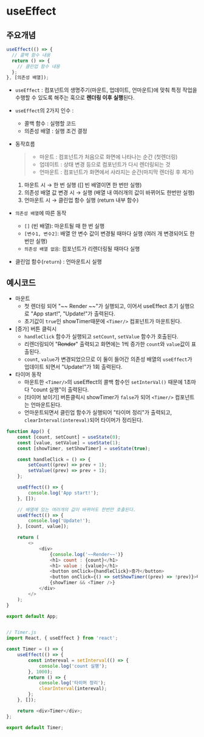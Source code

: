 # useEffect

## 주요개념

```javascript
useEffect(() => {
  // 콜백 함수 내용
  return () => {
    // 클린업 함수 내용
  };
}, [의존성 배열]);
```

-   `useEffect` : 컴포넌트의 생명주기(마운트, 업데이트, 언마운트)에 맞춰 특정 작업을 수행할 수 있도록 해주는 훅으로 **렌더링 이후 실행**된다.
-   `useEffect`의 2가지 인수 :

    -   콜백 함수 : 실행할 코드
    -   의존성 배열 : 실행 조건 결정

-   동작흐름

    > -   마운트 : 컴포넌트가 처음으로 화면에 나타나는 순간 (첫렌더링)
    > -   업데이트 : 상태 변경 등으로 컴포넌트가 다시 렌더링되는 것
    > -   언마운트 : 컴포넌트가 화면에서 사라지는 순간(마지막 렌더링 후 제거)

    1. 마운트 시 → 한 번 실행 ([] 빈 배열이면 한 번만 실행)
    2. 의존성 배열 값 변경 시 → 실행 (배열 내 여러개의 값이 바뀌어도 한번만 실행)
    3. 언마운트 시 → 클린업 함수 실행 (return 내부 함수)

-   `의존성 배열`에 따른 동작
    -   `[]` (빈 배열): 마운트될 때 한 번 실행
    -   `[변수1, 변수2]`: 배열 안 변수 값이 변경될 때마다 실행 (여러 개 변경되어도 한 번만 실행)
    -   `의존성 배열 없음`: 컴포넌트가 리렌더링될 때마다 실행
-   클린업 함수(`return`) : 언마운트시 실행

## 예시코드

-   마운트
    -   첫 렌더링 되어 "~~ Render ~~"가 실행되고, 이어서 useEffect 초기 실행으로 "App start!", "Update!"가 출력된다.
    -   초기값이 `true`인 showTimer때문에 `<Timer/>` 컴포넌트가 마운트된다.
-   [증가] 버튼 클릭시
    -   `handleClick` 함수가 실행되고 `setCount`, `setValue` 함수가 호출된다.
    -   리렌더링되어 "~~Render~~" 출력되고 화면에는 1씩 증가한 `count`와 `value`값이 표출된다.
    -   `count`, `value`가 변경되었으므로 이 둘이 들어간 의존성 배열의 `useEffect`가 업데이트 되면서 "Update!"가 1회 출력된다.
-   타이머 동작
    -   마운트한 `<Timer/>`의 useEffect의 콜백 함수인 `setInterVal()` 때문에 1초마다 "count 실행"이 출력된다.
    -   [타이머 보이기] 버튼클릭시 showTimer가 `false`가 되어 `<Timer/>` 컴포넌트는 언마운트된다.
    -   언마운트되면서 클린업 함수가 실행되어 "타이머 정리"가 출력되고, `clearInterval(intereval)`되어 타이머가 정리된다.

```javascript
function App() {
    const [count, setCount] = useState(0);
    const [value, setValue] = useState(1);
    const [showTimer, setShowTimer] = useState(true);

    const handleClick = () => {
        setCount((prev) => prev + 1);
        setValue((prev) => prev + 1);
    };

    useEffect(() => {
        console.log('App start!');
    }, []);

    // 배열에 있는 여러개의 값이 바뀌어도 한번만 호출된다.
    useEffect(() => {
        console.log('Update!');
    }, [count, value]);

    return (
        <>
            <div>
                {console.log('~~Render~~')}
                <h1> count : {count}</h1>
                <h1> value : {value}</h1>
                <button onClick={handleClick}>증가</button>
                <button onClick={() => setShowTimer((prev) => !prev)}>타이머 보이기</button>
                {showTimer && <Timer />}
            </div>
        </>
    );
}

export default App;


// Timer.js
import React, { useEffect } from 'react';

const Timer = () => {
    useEffect(() => {
        const intereval = setInterval(() => {
            console.log('count 실행');
        }, 1000);
        return () => {
            console.log('타이머 정리');
            clearInterval(intereval);
        };
    }, []);

    return <div>Timer</div>;
};

export default Timer;

```
